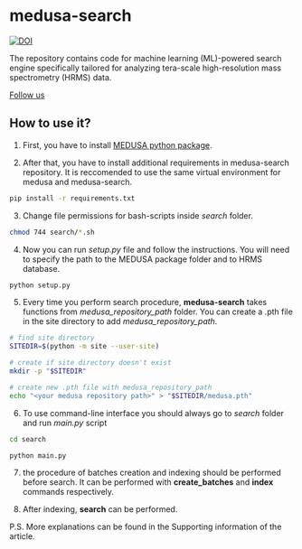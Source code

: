 # medusa-search

[![DOI](https://zenodo.org/badge/898711582.svg)](https://doi.org/10.5281/zenodo.14279139)

The repository contains code for machine learning (ML)-powered search engine specifically tailored for analyzing tera-scale high-resolution mass spectrometry (HRMS) data.
 
[Follow us](http://ananikovlab.ru)

## How to use it?

1) First, you have to install [MEDUSA python package](https://github.com/Ananikov-Lab/medusa).

2) After that, you have to install additional requirements in medusa-search repository. It is reccomended to use the same virtual environment for medusa and medusa-search.

```bash
pip install -r requirements.txt
```

3) Change file permissions for bash-scripts inside *search* folder.

```bash
chmod 744 search/*.sh
```

4) Now you can run *setup.py* file and follow the instructions. You will need to specify the path to the MEDUSA package folder and to HRMS database. 

```bash
python setup.py
```

5) Every time you perform search procedure, **medusa-search** takes functions from *medusa_repository_path* folder. You can create a .pth file in the site directory to add *medusa_repository_path*.

```bash
# find site directory
SITEDIR=$(python -m site --user-site)

# create if site directory doesn't exist
mkdir -p "$SITEDIR"

# create new .pth file with medusa_repository_path
echo "<your medusa repository path>" > "$SITEDIR/medusa.pth"
```

6) To use command-line interface you should always go to *search* folder and run *main.py* script

```bash
cd search

python main.py
```

7) the procedure of batches creation and indexing should be performed before search. It can be performed with **create_batches** and **index** commands respectively. 

8) After indexing, **search** can be performed.

P.S. More explanations can be found in the Supporting information of the article.

